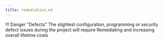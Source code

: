 ```yaml
---
title: remediation.md
---
```


!!! Danger "Defects"
	The slightest configuration, programming or security defect issues during the project will require Remediating and increasing overall lifetime costs 
